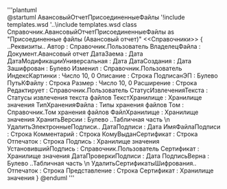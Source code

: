 ﻿'''plantuml  
@startuml АвансовыйОтчетПрисоединенныеФайлы
'!include templates.wsd
'..\include templates.wsd
class Справочник.АвансовыйОтчетПрисоединенныеФайлы as "Присоединенные файлы (Авансовый отчет)" <<Справочники>>
{
..Реквизиты..
Автор : Справочник.Пользователь
ВладелецФайла : Документ.Авансовый отчет
ДатаЗаема : Дата
ДатаМодификацииУниверсальная : Дата
ДатаСоздания : Дата
Зашифрован : Булево
Изменил : Справочник.Пользователь
ИндексКартинки : Число 10, 0
Описание : Строка
ПодписанЭП : Булево
ПутьКФайлу : Строка
Размер : Число 10, 0
Расширение : Строка
Редактирует : Справочник.Пользователь
СтатусИзвлеченияТекста : Статусы извлечения текста файлов
ТекстХранилище : Хранилище значения
ТипХраненияФайла : Типы хранения файлов
Том : Справочник.Том хранения файлов
ФайлХранилище : Хранилище значения
ХранитьВерсии : Булево
..Табличная часть \n УдалитьЭлектронныеПодписи..
ДатаПодписи : Дата
ИмяФайлаПодписи : Строка
Комментарий : Строка
КомуВыданСертификат : Строка
Отпечаток : Строка
Подпись : Хранилище значения
УстановившийПодпись : Справочник.Пользователь
Сертификат : Хранилище значения
ДатаПроверкиПодписи : Дата
ПодписьВерна : Булево
..Табличная часть \n УдалитьСертификатыШифрования..
Отпечаток : Строка
Представление : Строка
Сертификат : Хранилище значения
}
@enduml
'''

